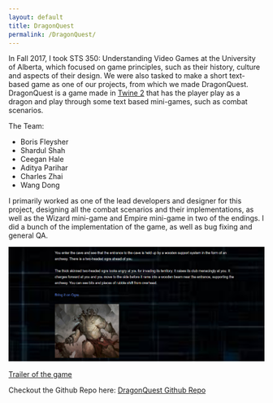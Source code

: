 ```yaml
---
layout: default
title: DragonQuest
permalink: /DragonQuest/
---
```

In Fall 2017, I took STS 350: Understanding Video Games at the University of Alberta, which focused on game principles, such as their history, culture and aspects of their design.
We were also tasked to make a short text-based game as one of our projects, from which we made DragonQuest.
DragonQuest is a game made in [Twine 2](https://twinery.org) that has the player play as a dragon and play through some text based
mini-games, such as combat scenarios.

The Team:
* Boris Fleysher
* Shardul Shah
* Ceegan Hale
* Aditya Parihar
* Charles Zhai
* Wang Dong

I primarily worked as one of the lead developers and designer for this project, designing all the combat scenarios and their implementations,
as well as the Wizard mini-game and Empire mini-game in two of the endings. I did a bunch of the implementation of the game, as well
as bug fixing and general QA.

![Screenshot of DragonQuest Gameplay](/assets/DragonQuestGameplay.png)

[Trailer of the game](https://www.youtube.com/watch?v=w77T-H4zvKs&feature=youtu.be)

Checkout the Github Repo here: [DragonQuest Github Repo](https://github.com/Struckdown/dragonquest)
